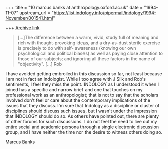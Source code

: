 +++
title = "10 marcus.banks at anthropology.oxford.ac.uk"
date = "1994-11-07"
upstream_url = "https://list.indology.info/pipermail/indology/1994-November/001541.html"

+++
[Archive link](https://list.indology.info/pipermail/indology/1994-November/001541.html)

>[...]The difference between a warm, vivid, study full
>of meaning and rich with thought-provoking ideas, and a
>dry-as-dust sterile exercise is precisely to do with self-
>awareness (knowing our own psychological and political biases)
>as well as paying close attention to those of our subjects;
>and ignoring all these factors in the name of "objectivity".
[...]
>Rob

I have avoided getting embroiled in this discussion so far, not least
because I am not in fact an Indologist. While I too agree with J Silk and
Rob's sentiments, I feel they miss the point. INDOLOGY as I understood it
when I joined has a specific and narrow brief and one that touches on my
professional work as an anthropologist; that is not to say that the
scholars involved don't feel or care about the contemporary implications of
the issues that they discuss. I'm sure that Indology as a discipline or
cluster of disciplines should discuss such issues, but I wasn't under the
impression that INDOLOGY should do so. As others have pointed out, there
are plenty of other forums for such discussions. I do not feel the need to
live out my entire social and academic persona through a single electronic
discussion group, and I have neither the time nor the desire to witness
others doing so.

Marcus Banks








